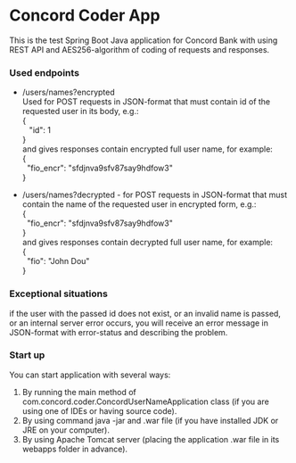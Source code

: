 # Concord Coder App
This is the test Spring Boot Java application for Concord Bank with using REST API and AES256-algorithm of coding of requests and responses.

### Used endpoints

* /users/names?encrypted  <br/>Used for POST requests in JSON-format that must contain id of the requested user in its body, e.g.: <br />
{ <br />
 &nbsp;&nbsp; "id": 1 <br/> } <br />
 and gives responses contain encrypted full user name, for example: <br/>
{<br />&nbsp;&nbsp;"fio_encr": "sfdjnva9sfv87say9hdfow3"<br/>}

* /users/names?decrypted - for POST requests in JSON-format that must contain the name of the requested user in 
encrypted form, e.g.:<br/> {<br/>&nbsp;&nbsp;"fio_encr": "sfdjnva9sfv87say9hdfow3"<br/>}<br/>and gives responses contain decrypted
 full user name, for example:<br/>
 {<br/>&nbsp;&nbsp;"fio": "John Dou"<br/>}<br/>
 
 ### Exceptional situations
 
if the user with the passed id does not exist, or an invalid name is passed, or an internal server error occurs, you will receive an error message in JSON-format with error-status and describing the problem.
 
 ### Start up
 
 You can start application with several ways:
 1. By running the main method of com.concord.coder.ConcordUserNameApplication class (if you are using one of IDEs or having source code).
 2. By using command java -jar and .war file (if you have installed JDK or JRE on your computer).
 3. By using Apache Tomcat server (placing the application .war file in its webapps folder in advance).